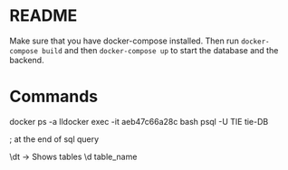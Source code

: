 # README #

Make sure that you have docker-compose installed. Then run `docker-compose build` and then `docker-compose up` to start the database and the backend.

# Commands
docker ps -a
lldocker exec -it aeb47c66a28c bash
psql -U TIE tie-DB

; at the end of sql query

\dt -> Shows tables
\d table_name